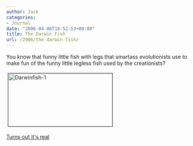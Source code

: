 ```yaml
---
author: Jack
categories:
- Journal
date: "2006-04-06T18:52:53+00:00"
title: The Darwin Fish
url: /2006/the-darwin-fish/
---
```


You know that funny little fish with legs that smartass evolutionists use to make fun of the funny little legless fish used by the creationists? 


<img src="/files/2006/04/files/darwinfish.png" height="141" width="278" border="1" hspace="4" vspace="4" alt="Darwinfish-1" /> 

[Turns out it's real][1] 

[1]: <http://www.nature.com/news/2006/060403/full/060403-7.html>